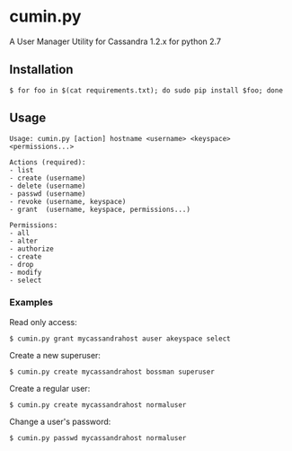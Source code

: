 cumin.py
========

A User Manager Utility for Cassandra 1.2.x for python 2.7

## Installation

    $ for foo in $(cat requirements.txt); do sudo pip install $foo; done

## Usage
```
Usage: cumin.py [action] hostname <username> <keyspace> <permissions...>

Actions (required):
- list
- create (username)
- delete (username)
- passwd (username)
- revoke (username, keyspace)
- grant  (username, keyspace, permissions...)

Permissions:
- all
- alter
- authorize
- create
- drop
- modify
- select
```

### Examples
Read only access:

`$ cumin.py grant mycassandrahost auser akeyspace select`

Create a new superuser:

`$ cumin.py create mycassandrahost bossman superuser`

Create a regular user:

`$ cumin.py create mycassandrahost normaluser`

Change a user's password:

`$ cumin.py passwd mycassandrahost normaluser`